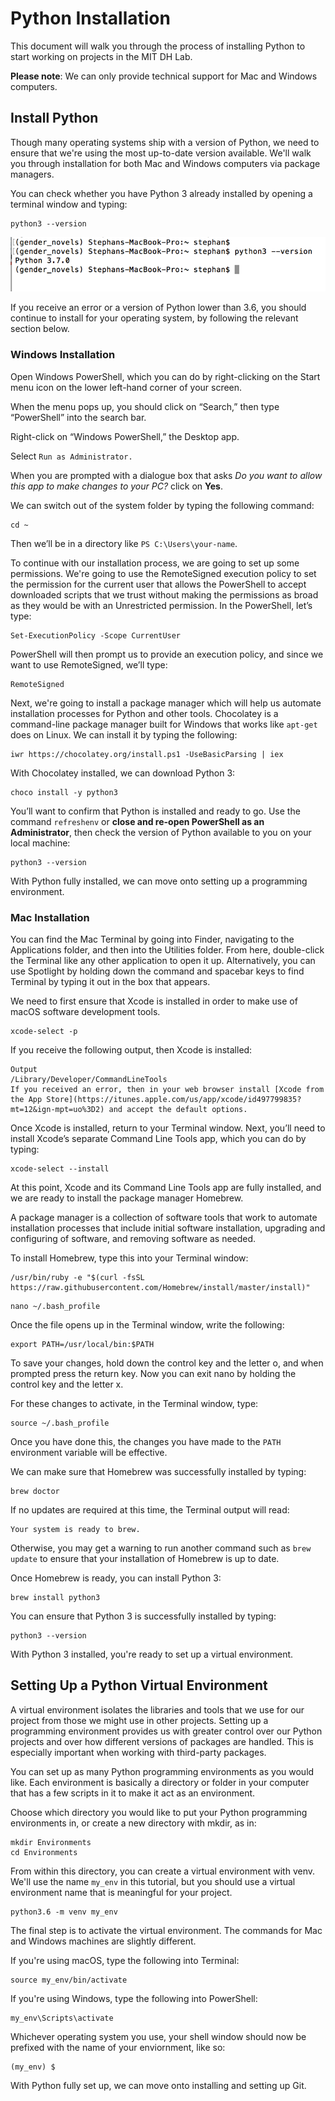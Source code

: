 # Python Installation

This document will walk you through the process of installing Python to start working on projects in the MIT DH Lab.

**Please note**: We can only provide technical support for Mac and Windows computers.

## Install Python
Though many operating systems ship with a version of Python, we need to ensure that we're using the most up-to-date version available. We'll walk you through installation for both Mac and Windows computers via package managers.

You can check whether you have Python 3 already installed by opening a terminal window and typing:

```
python3 --version
```

![](images/setup_python_1.png)

If you receive an error or a version of Python lower than 3.6, you should continue to install for your operating system, by following the relevant section below.

### Windows Installation
Open Windows PowerShell, which you can do by right-clicking on the Start menu icon on the lower left-hand corner of your screen.

When the menu pops up, you should click on “Search,” then type “PowerShell” into the search bar.

Right-click on “Windows PowerShell,” the Desktop app.

Select `Run as Administrator.`

When you are prompted with a dialogue box that asks *Do you want to allow this app to make changes to your PC?* click on **Yes**.

We can switch out of the system folder by typing the following command:

```
cd ~
```

Then we’ll be in a directory like `PS C:\Users\your-name`.

To continue with our installation process, we are going to set up some permissions. We're going to use the RemoteSigned execution policy to set the permission for the current user that allows the PowerShell to accept downloaded scripts that we trust without making the permissions as broad as they would be with an Unrestricted permission. In the PowerShell, let’s type:

```
Set-ExecutionPolicy -Scope CurrentUser
```

PowerShell will then prompt us to provide an execution policy, and since we want to use RemoteSigned, we’ll type:

```
RemoteSigned
```

Next, we're going to install a package manager which will help us automate installation processes for Python and other tools. Chocolatey is a command-line package manager built for Windows that works like `apt-get` does on Linux. We can install it by typing the following:

```
iwr https://chocolatey.org/install.ps1 -UseBasicParsing | iex
```

With Chocolatey installed, we can download Python 3:

```
choco install -y python3
```

You’ll want to confirm that Python is installed and ready to go. Use the command `refreshenv` or **close and re-open PowerShell as an Administrator**, then check the version of Python available to you on your local machine:

```
python3 --version
```

With Python fully installed, we can move onto setting up a programming environment.

### Mac Installation

You can find the Mac Terminal by going into Finder, navigating to the Applications folder, and then into the Utilities folder. From here, double-click the Terminal like any other application to open it up. Alternatively, you can use Spotlight by holding down the command and spacebar keys to find Terminal by typing it out in the box that appears.

We need to first ensure that Xcode is installed in order to make use of macOS software development tools.

```
xcode-select -p
```

If you receive the following output, then Xcode is installed:

```
Output
/Library/Developer/CommandLineTools
If you received an error, then in your web browser install [Xcode from the App Store](https://itunes.apple.com/us/app/xcode/id497799835?mt=12&ign-mpt=uo%3D2) and accept the default options.
```

Once Xcode is installed, return to your Terminal window. Next, you’ll need to install Xcode’s separate Command Line Tools app, which you can do by typing:

```
xcode-select --install
```

At this point, Xcode and its Command Line Tools app are fully installed, and we are ready to install the package manager Homebrew.

A package manager is a collection of software tools that work to automate installation processes that include initial software installation, upgrading and configuring of software, and removing software as needed.

To install Homebrew, type this into your Terminal window:

```command
/usr/bin/ruby -e "$(curl -fsSL https://raw.githubusercontent.com/Homebrew/install/master/install)"
```

```
nano ~/.bash_profile
```

Once the file opens up in the Terminal window, write the following:

```
export PATH=/usr/local/bin:$PATH
```

To save your changes, hold down the control key and the letter o, and when prompted press the return key. Now you can exit nano by holding the control key and the letter x.

For these changes to activate, in the Terminal window, type:

```
source ~/.bash_profile
```

Once you have done this, the changes you have made to the `PATH` environment variable will be effective.

We can make sure that Homebrew was successfully installed by typing:

```
brew doctor
```

If no updates are required at this time, the Terminal output will read:

```
Your system is ready to brew.
```

Otherwise, you may get a warning to run another command such as `brew update` to ensure that your installation of Homebrew is up to date.

Once Homebrew is ready, you can install Python 3:

```
brew install python3
```

You can ensure that Python 3 is successfully installed by typing:

```
python3 --version
```

With Python 3 installed, you're ready to set up a virtual environment.

## Setting Up a Python Virtual Environment

A virtual environment isolates the libraries and tools that we use for our project from those we might use in other projects. Setting up a programming environment provides us with greater control over our Python projects and over how different versions of packages are handled. This is especially important when working with third-party packages.

You can set up as many Python programming environments as you would like. Each environment is basically a directory or folder in your computer that has a few scripts in it to make it act as an environment.

Choose which directory you would like to put your Python programming environments in, or create a new directory with mkdir, as in:

```
mkdir Environments
cd Environments
```

From within this directory, you can create a virtual environment with venv. We'll use the name `my_env` in this tutorial, but you should use a virtual environment name that is meaningful for your project.

```
python3.6 -m venv my_env
```

The final step is to activate the virtual environment. The commands for Mac and Windows machines are slightly different.

If you're using macOS, type the following into Terminal:

```
source my_env/bin/activate
```

If you're using Windows, type the following into PowerShell:

```
my_env\Scripts\activate
```

Whichever operating system you use, your shell window should now be prefixed with the name of your enviornment, like so:

```
(my_env) $
```

With Python fully set up, we can move onto installing and setting up Git. 
